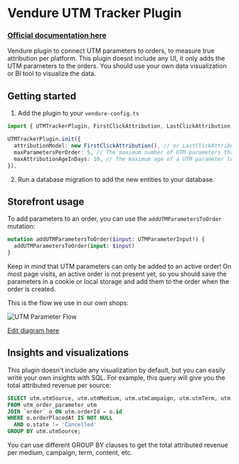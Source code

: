 # Vendure UTM Tracker Plugin

### [Official documentation here](https://pinelab-plugins.com/plugin/vendure-plugin-campaign-tracker)

Vendure plugin to connect UTM parameters to orders, to measure true attribution per platform. This plugin doesnt include any UI, it only adds the UTM parameters to the orders. You should use your own data visualization or BI tool to visualize the data.

## Getting started

1. Add the plugin to your `vendure-config.ts`

```ts
import { UTMTrackerPlugin, FirstClickAttribution, LastClickAttribution, LinearAttribution } from '@pinelab/vendure-plugin-utm-tracker';

UTMTrackerPlugin.init({
  attributionModel: new FirstClickAttribution(), // or LastClickAttribution, or LinearAttribution
  maxParametersPerOrder: 5, // The maximum number of UTM parameters that can be added to an order. If a customer adds more than this number, the oldest UTM parameters will be removed.
  maxAttributionAgeInDays: 10, // The maximum age of a UTM parameter to be attributed. If a UTM parameter is older than this number of days, it will not be attributed.
}),
```

2. Run a database migration to add the new entities to your database.

## Storefront usage

To add parameters to an order, you can use the `addUTMParametersToOrder` mutation:

```graphql
mutation addUTMParametersToOrder($input: UTMParameterInput!) {
  addUTMParametersToOrder(input: $input)
}
```

Keep in mind that UTM parameters can only be added to an active order! On most page visits, an active order is not present yet, so you should save the parameters in a cookie or local storage and add them to the order when the order is created.

This is the flow we use in our own shops:

![UTM Parameter Flow]([https://img.plantuml.biz/plantuml/png/RLBDQiCm3BxxANHhSka3j8orT8mDzWTh3piL4Ik9cMCRMsafO-y-EQDTslLYiELFtu-qI8oH-yugDcm9DkjdUCE87J55U42dhN4Dt5k_LshugsQR9AMTIOOJ16m8zePRwBdRLjW5D8sxII4AR9lGqbmfKqEnhDZi27pK0WwH4Zc-BO5RSb1yK2eLmEoTU50GJWgy0nmXvufi8YXU_F1_rLBr2TPNQ26nZo9cBk-PBxT16mdrOIYHlcGJ_384SXeSxIze2vesK_7bv3Au4Am_9mAC4G-PRYmfcy0TNRORvL62SVybYmnJgzypEnio3XHh7xi4w62or1eUcRg9905LDkvxXgvdPEFTqVRJcSJAEqRZqY178-EL351hgPvcdjR-DITTVCb0LyTvZfBuBgzullFWFBVYyS-Ch8iFQY6Nl5u_])

[Edit diagram here ](https://editor.plantuml.com/uml/RLBDQiCm3BxxANHhSka3j8orT8mDzWTh3piL4Ik9cMCRMsafO-y-EQDTslLYiELFtu-qI8oH-yugDcm9DkjdUCE87J55U42dhN4Dt5k_LshugsQR9AMTIOOJ16m8zePRwBdRLjW5D8sxII4AR9lGqbmfKqEnhDZi27pK0WwH4Zc-BO5RSb1yK2eLmEoTU50GJWgy0nmXvufi8YXU_F1_rLBr2TPNQ26nZo9cBk-PBxT16mdrOIYHlcGJ_384SXeSxIze2vesK_7bv3Au4Am_9mAC4G-PRYmfcy0TNRORvL62SVybYmnJgzypEnio3XHh7xi4w62or1eUcRg9905LDkvxXgvdPEFTqVRJcSJAEqRZqY178-EL351hgPvcdjR-DITTVCb0LyTvZfBuBgzullFWFBVYyS-Ch8iFQY6Nl5u_)

## Insights and visualizations

This plugin doesn't include any visualization by default, but you can easily write your own insights with SQL. For example, this query will give you the total attributed revenue per source:

```sql
SELECT utm.utmSource, utm.utmMedium, utm.utmCampaign, utm.utmTerm, utm.utmContent, SUM(uop.attributedRevenue) AS totalAttributedRevenue
FROM utm_order_parameter utm
JOIN `order` o ON utm.orderId = o.id
WHERE o.orderPlacedAt IS NOT NULL
  AND o.state != 'Cancelled'
GROUP BY utm.utmSource;
```

You can use different GROUP BY clauses to get the total attributed revenue per medium, campaign, term, content, etc.
